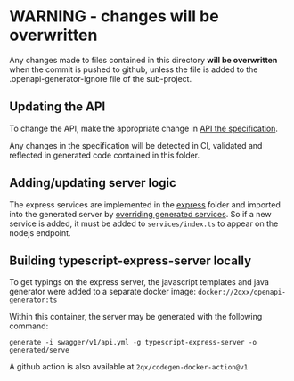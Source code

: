 # WARNING - changes will be overwritten

Any changes made to files contained in this directory **will be overwritten**
when the commit is pushed to github, unless the file is added to 
the .openapi-generator-ignore file of the sub-project.

## Updating the API

To change the API, make the appropriate change in [API the specification](../swagger/v1/api.yml).  

Any changes in the specification will be detected in CI, validated and reflected in generated code contained in this folder.

## Adding/updating server logic

The express services are implemented in the [express](../express) folder and imported into the generated server by [overriding generated services](services/index.ts). So if a new service is added, it must be added to `services/index.ts` to appear on the nodejs endpoint. 

## Building typescript-express-server locally

To get typings on the express server, the javascript templates and java generator were added to a separate 
docker image: `docker://2qxx/openapi-generator:ts`

Within this container, the server may be generated with the following command:

    generate -i swagger/v1/api.yml -g typescript-express-server -o generated/serve

A github action is also available at `2qx/codegen-docker-action@v1`